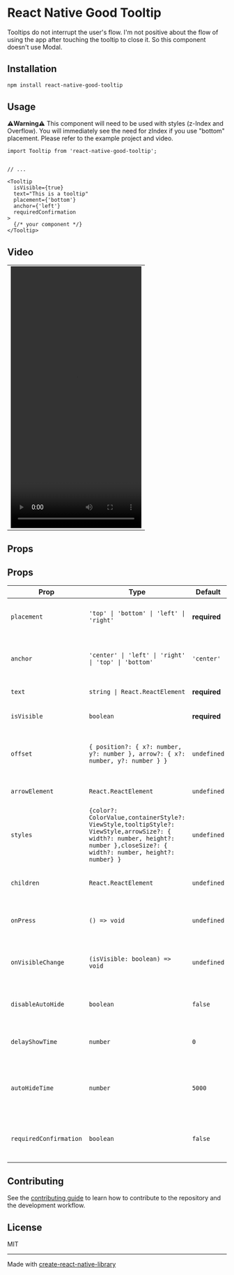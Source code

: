 # React Native Good Tooltip

Tooltips do not interrupt the user's flow. I'm not positive about the flow of using the app after touching the tooltip to close it.
So this component doesn't use Modal.

## Installation

```sh
npm install react-native-good-tooltip
```

## Usage

**⚠️Warning⚠️️**
This component will need to be used with styles (z-Index and Overflow).
You will immediately see the need for zIndex if you use "bottom" placement.
Please refer to the example project and video.

```tsx
import Tooltip from 'react-native-good-tooltip';


// ...

<Tooltip
  isVisible={true}
  text="This is a tooltip"
  placement={'bottom'}
  anchor={'left'}
  requiredConfirmation
>
  {/* your component */}
</Tooltip>
```

## Video
<table>
  <tr>
    <td>
      <video src="https://github.com/user-attachments/assets/b7c69e2f-ef99-476b-bca7-bd9bed3c65bf" width="300" height="600" />
    </td>
  </tr>
</table>

## Props


## Props
| Prop                   | Type                                                                 | Default                                | Description                                                                                   |
|------------------------|----------------------------------------------------------------------|----------------------------------------|-----------------------------------------------------------------------------------------------|
| `placement`            | `'top' \| 'bottom' \| 'left' \| 'right'`                             | **required**                           | The position of the tooltip relative to the anchor.                                           |
| `anchor`               | `'center' \| 'left' \| 'right' \| 'top' \| 'bottom'`                 | `'center'`                             | The alignment of the tooltip relative to the anchor.                                          |
| `text`                 | `string \| React.ReactElement`                                       | **required**                           | The content of the tooltip.                                                                   |
| `isVisible`            | `boolean`                                                            | **required**                           | Whether the tooltip is visible.                                                               |
| `offset`               | `{ position?: { x?: number, y?: number }, arrow?: { x?: number, y?: number } }` | `undefined`                            | The offset for the tooltip and arrow position.                                                |
| `arrowElement`         | `React.ReactElement`                                                 | `undefined`                            | Custom arrow element.                                                                         |
| `styles`               | `{color?: ColorValue,containerStyle?: ViewStyle,tooltipStyle?: ViewStyle,arrowSize?: { width?: number, height?: number },closeSize?: { width?: number, height?: number} }` | `undefined` | Custom styles for the tooltip. |
| `children`             | `React.ReactElement`                                                 | `undefined`                            | The element to which the tooltip is anchored.                                                 |
| `onPress`              | `() => void`                                                         | `undefined`                            | Function to call when the tooltip is pressed.                                                 |
| `onVisibleChange`      | `(isVisible: boolean) => void`                                       | `undefined`                            | Function to call when the visibility of the tooltip changes.                                  |
| `disableAutoHide`      | `boolean`                                                            | `false`                                | Whether to disable the auto-hide feature.                                                     |
| `delayShowTime`        | `number`                                                             | `0`                                    | The delay time before showing the tooltip.                                                    |
| `autoHideTime`         | `number`                                                             | `5000`                                 | The time after which the tooltip will automatically hide.                                     |
| `requiredConfirmation` | `boolean`                                                            | `false`                                 | Whether the tooltip requires confirmation to hide.                                            |

## Contributing

See the [contributing guide](CONTRIBUTING.md) to learn how to contribute to the repository and the development workflow.

## License

MIT

---

Made with [create-react-native-library](https://github.com/callstack/react-native-builder-bob)
